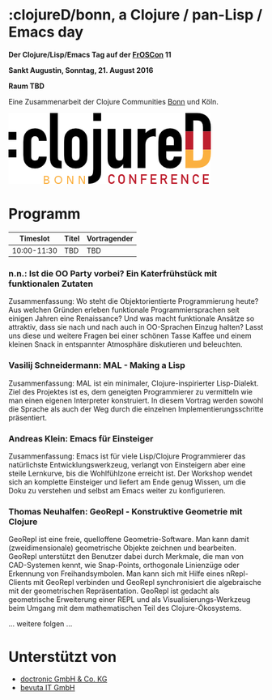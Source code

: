 # :clojureD/bonn, a Clojure / pan-Lisp / Emacs day

**Der Clojure/Lisp/Emacs Tag auf der [FrOSCon](https://www.froscon.de/) 11**

**Sankt Augustin, Sonntag, 21. August 2016**

__Raum TBD__

Eine Zusammenarbeit der Clojure Communities
[Bonn](https://groups.google.com/forum/#!forum/clojure-user-group-bonn)
und Köln.

![:clojureD/bonn](https://github.com/friemen/cugb/blob/master/clojureD.png)


# Programm

Timeslot | Titel | Vortragender
--- | --- | ---
10:00-11:30 | TBD | TBD


### n.n.: Ist die OO Party vorbei? Ein Katerfrühstück mit funktionalen Zutaten

Zusammenfassung: Wo steht die Objektorientierte Programmierung heute?
Aus welchen Gründen erleben funktionale Programmiersprachen seit
einigen Jahren eine Renaissance?  Und was macht funktionale Ansätze so
attraktiv, dass sie nach und nach auch in OO-Sprachen Einzug halten?
Lasst uns diese und weitere Fragen bei einer schönen Tasse Kaffee und
einem kleinen Snack in entspannter Atmosphäre diskutieren und
beleuchten.



### Vasilij Schneidermann: MAL - Making a Lisp

Zusammenfassung: MAL ist ein minimaler, Clojure-inspirierter Lisp-Dialekt.
Ziel des Projektes ist es, dem geneigten Programmierer zu vermitteln
wie man einen eigenen Interpreter konstruiert.  In diesem Vortrag
werden sowohl die Sprache als auch der Weg durch die einzelnen
Implementierungsschritte präsentiert.



### Andreas Klein: Emacs für Einsteiger

Zusammenfassung: Emacs ist für viele Lisp/Clojure Programmierer das
natürlichste Entwicklungswerkzeug, verlangt von Einsteigern aber eine
steile Lernkurve, bis die Wohlfühlzone erreicht ist.
Der Workshop wendet sich an komplette Einsteiger und liefert am Ende
genug Wissen, um die Doku zu verstehen und selbst am Emacs
weiter zu konfigurieren.


### Thomas Neuhalfen: GeoRepl - Konstruktive Geometrie mit Clojure ###

GeoRepl ist eine freie, quelloffene Geometrie-Software. Man kann damit
(zweidimensionale) geometrische Objekte zeichnen und
bearbeiten. GeoRepl unterstützt den Benutzer dabei durch Merkmale, die
man von CAD-Systemen kennt, wie Snap-Points, orthogonale Linienzüge
oder Erkennung von Freihandsymbolen. Man kann sich mit Hilfe eines
nRepl-Clients mit GeoRepl verbinden und GeoRepl synchronisiert die
algebraische mit der geometrischen Repräsentation.  GeoRepl ist
gedacht als geometrische Erweiterung einer REPL und als
Visualisierungs-Werkzeug beim Umgang mit dem mathematischen Teil des
Clojure-Ökosystems.



... weitere folgen ...


# Unterstützt von

* [doctronic GmbH & Co. KG](http://www.doctronic.de/)
* [bevuta IT GmbH](http://www.bevuta.com)
